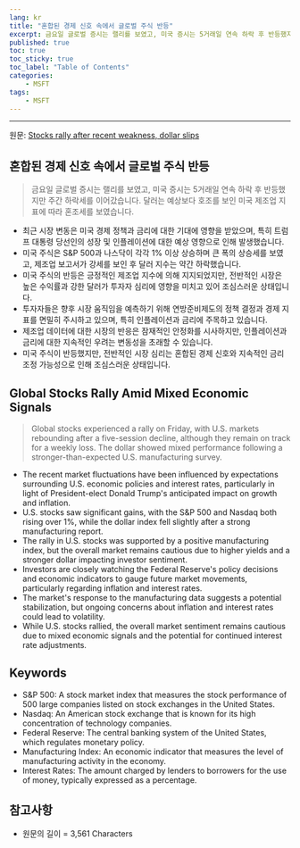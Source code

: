 ```yaml
---
lang: kr
title: "혼합된 경제 신호 속에서 글로벌 주식 반등"
excerpt: 금요일 글로벌 증시는 랠리를 보였고, 미국 증시는 5거래일 연속 하락 후 반등했지만 주간 하락세를 이어갔습니다. 달러는 예상보다 호조를 보인 미국 제조업 지표에 따라 혼조세를 보였습니다.
published: true
toc: true
toc_sticky: true
toc_label: "Table of Contents"
categories:
    - MSFT
tags:
    - MSFT
---
```


---

  원문: [Stocks rally after recent weakness, dollar slips](https://www.investing.com/news/economy-news/asian-stocks-rise-dollar-at-twoyear-high-as-us-rates-trump-in-focus-3794824)

## 혼합된 경제 신호 속에서 글로벌 주식 반등

> 금요일 글로벌 증시는 랠리를 보였고, 미국 증시는 5거래일 연속 하락 후 반등했지만 주간 하락세를 이어갔습니다. 달러는 예상보다 호조를 보인 미국 제조업 지표에 따라 혼조세를 보였습니다.


- 최근 시장 변동은 미국 경제 정책과 금리에 대한 기대에 영향을 받았으며, 특히 트럼프 대통령 당선인의 성장 및 인플레이션에 대한 예상 영향으로 인해 발생했습니다.
- 미국 주식은 S&P 500과 나스닥이 각각 1% 이상 상승하며 큰 폭의 상승세를 보였고, 제조업 보고서가 강세를 보인 후 달러 지수는 약간 하락했습니다.
- 미국 주식의 반등은 긍정적인 제조업 지수에 의해 지지되었지만, 전반적인 시장은 높은 수익률과 강한 달러가 투자자 심리에 영향을 미치고 있어 조심스러운 상태입니다.
- 투자자들은 향후 시장 움직임을 예측하기 위해 연방준비제도의 정책 결정과 경제 지표를 면밀히 주시하고 있으며, 특히 인플레이션과 금리에 주목하고 있습니다.
- 제조업 데이터에 대한 시장의 반응은 잠재적인 안정화를 시사하지만, 인플레이션과 금리에 대한 지속적인 우려는 변동성을 초래할 수 있습니다.
- 미국 주식이 반등했지만, 전반적인 시장 심리는 혼합된 경제 신호와 지속적인 금리 조정 가능성으로 인해 조심스러운 상태입니다.

## Global Stocks Rally Amid Mixed Economic Signals

> Global stocks experienced a rally on Friday, with U.S. markets rebounding after a five-session decline, although they remain on track for a weekly loss. The dollar showed mixed performance following a stronger-than-expected U.S. manufacturing survey.


- The recent market fluctuations have been influenced by expectations surrounding U.S. economic policies and interest rates, particularly in light of President-elect Donald Trump's anticipated impact on growth and inflation.
- U.S. stocks saw significant gains, with the S&P 500 and Nasdaq both rising over 1%, while the dollar index fell slightly after a strong manufacturing report.
- The rally in U.S. stocks was supported by a positive manufacturing index, but the overall market remains cautious due to higher yields and a stronger dollar impacting investor sentiment.
- Investors are closely watching the Federal Reserve's policy decisions and economic indicators to gauge future market movements, particularly regarding inflation and interest rates.
- The market's response to the manufacturing data suggests a potential stabilization, but ongoing concerns about inflation and interest rates could lead to volatility.
- While U.S. stocks rallied, the overall market sentiment remains cautious due to mixed economic signals and the potential for continued interest rate adjustments.

## Keywords

- S&P 500: A stock market index that measures the stock performance of 500 large companies listed on stock exchanges in the United States.
- Nasdaq: An American stock exchange that is known for its high concentration of technology companies.
- Federal Reserve: The central banking system of the United States, which regulates monetary policy.
- Manufacturing Index: An economic indicator that measures the level of manufacturing activity in the economy.
- Interest Rates: The amount charged by lenders to borrowers for the use of money, typically expressed as a percentage.

## 참고사항

- 원문의 길이 = 3,561 Characters

